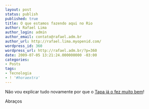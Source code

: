 ```yaml
---
layout: post
status: publish
published: true
title: O que estamos fazendo aqui no Rio
author: Rafael Lima
author_login: admin
author_email: contato@rafael.adm.br
author_url: http://rafael.lima.myopenid.com/
wordpress_id: 360
wordpress_url: http://rafael.adm.br/?p=360
date: 2009-07-05 13:21:24.000000000 -03:00
categories:
- Posts
tags:
- Tecnologia
- ! '#horaextra'
---
```

N&atilde;o vou explicar tudo novamente por que o <a href="http://tapajos.me/2009/7/5/o-que-n-s-estamos-fazendo-aqui-no-rio">Tapa j&aacute; o fez muito bem</a>!

Abra&ccedil;os
